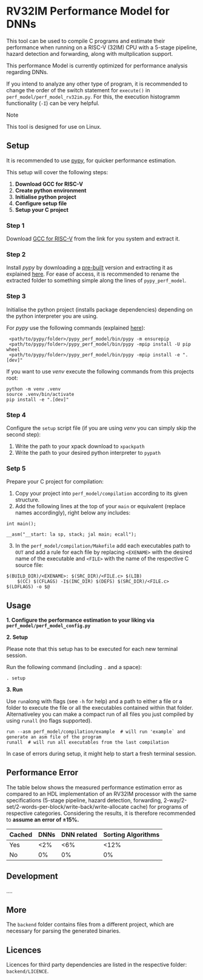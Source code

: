 # RV32IM Performance Model for DNNs

This tool can be used to compile C programs and estimate their performance when running on a RISC-V (32IM) CPU with a 5-stage pipeline, hazard detection and forwarding, along with multplication support.

This performance Model is currently optimized for performance analysis regarding DNNs.

If you intend to analyze any other type of program, it is recommended to change the order of the switch statement for `execute()` in `perf_model/perf_model_rv32im.py`. For this, the execution histogramm functionality (`-I`) can be very helpful.

> [!NOTE]
> This tool is designed for use on Linux.


## Setup
It is recommended to use [pypy](https://doc.pypy.org/en/latest/index.html), for quicker performance estimation.

This setup will cover the following steps:

1.  **Download GCC for RISC-V**
2.  **Create python environment**
3.  **Initialise python project**
4.  **Configure setup file**
5.	**Setup your C project**

### Step 1
Download [GCC for RISC-V](https://github.com/xpack-dev-tools/riscv-none-elf-gcc-xpack/releases/tag/v14.2.0-3) from the link for you system and extract it.

### Step 2
Install *pypy* by downloading a [pre-built](https://pypy.org/download.html) version and extracting it as explained [here](https://doc.pypy.org/en/latest/install.html#download-a-pre-built-pypy).
For ease of access, it is recommended to rename the extracted folder to something simple along the lines of `pypy_perf_model`.

### Step 3
Initialise the python project (installs package dependencies) depending on the python interpreter you are using.

For *pypy* use the following commands (explained [here](https://doc.pypy.org/en/latest/install.html#installing-more-modules)):

```
 <path/to/pypy/folder>/pypy_perf_model/bin/pypy -m ensurepip
 <path/to/pypy/folder>/pypy_perf_model/bin/pypy -mpip install -U pip wheel
 <path/to/pypy/folder>/pypy_perf_model/bin/pypy -mpip install -e ".[dev]"
```

If you want to use *venv* execute the following commands from this projects root:
```
python -m venv .venv
source .venv/bin/activate
pip install -e ".[dev]"
```

### Step 4
Configure the `setup` script file (if you are using *venv* you can simply skip the second step):

1.	Write the path to your xpack download to `xpackpath`
2.	Write the path to your desired python interpreter to `pypath`

### Setp 5
Prepare your C project for compilation:
1.	Copy your project into `perf_model/compilation` according to its given structure.
2.	Add the following lines at the top of your `main` or equivalent (replace names accordingly), right below any includes:
```
int main();

__asm("__start: la sp, stack; jal main; ecall");
```
3.	In the `perf_model/compilation/Makefile` add each executables path to `OUT` and add a rule for each file by replacing `<EXENAME>` with the desired name of the executable and `<FILE>` with the name of the respective C source file:
```
$(BUILD_DIR)/<EXENAME>: $(SRC_DIR)/<FILE.c> $(LIB)
	$(CC) $(CFLAGS) -I$(INC_DIR) $(DEFS) $(SRC_DIR)/<FILE.c> $(LDFLAGS) -o $@
```

## Usage
**1. Configure the performance estimation to your liking via `perf_model/perf_model_config.py`**

**2. Setup**

Please note that this setup has to be executed for each new terminal session.

Run the following command (including `.` and a space):
```
. setup
```

**3. Run**

Use `run`along with flags (see `-h` for help) and a path to either a file or a folder to execute the file or all the executables contained within that folder.
Alternativeley you can make a compact run of all files you just compiled by using `runall` (no flags supported).
```
run --asm perf_model/compilation/example  # will run 'example` and generate an asm file of the program
runall  # will run all executables from the last compilation
```

In case of errors during setup, it might help to start a fresh terminal session.

## Performance Error

The table below shows the measured performance estimation error as compared to an HDL implementation of an RV32IM processor with the same specifications (5-stage pipeline, hazard detection, forwarding, 2-way/2-set/2-words-per-block/write-back/write-allocate cache) for programs of respective categories. Considering the results, it is therefore recommended to **assume an error of ±15%.**

| Cached   | DNNs          | DNN related   | Sorting Algorithms |
| -------- | ------------- | ------------- | ------------------ |
| Yes      | <2%           | <6%           | <12%               |
| No       | 0%            | 0%            |  0%                |


## Development

....

## More

The `backend` folder contains files from a different project, which are necessary for parsing the generated binaries.

## Licences

Licences for third party dependencies are listed in the respective folder: `backend/LICENCE`.

